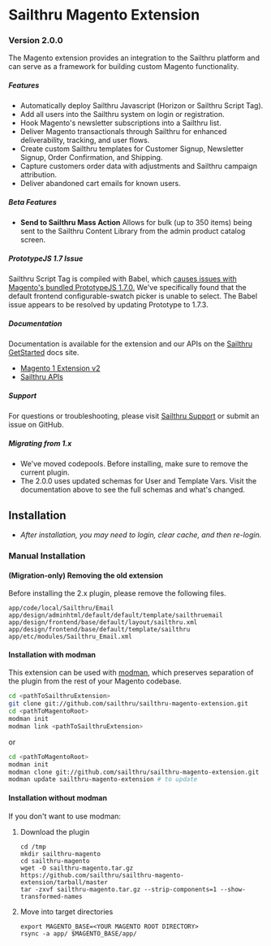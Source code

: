 # Sailthru Magento Extension
### Version 2.0.0

The Magento extension provides an integration to the Sailthru platform and can serve as a framework for building custom Magento functionality. 

##### Features
- Automatically deploy Sailthru Javascript (Horizon or Sailthru Script Tag).
- Add all users into the Sailthru system on login or registration.
- Hook Magento's newsletter subscriptions into a Sailthru list.
- Deliver Magento transactionals through Sailthru for enhanced deliverability, tracking, and user flows.
- Create custom Sailthru templates for Customer Signup, Newsletter Signup, Order Confirmation, and Shipping.
- Capture customers order data with adjustments and Sailthru campaign attribution.
- Deliver abandoned cart emails for known users.

##### Beta Features
- **Send to Sailthru Mass Action**
Allows for bulk (up to 350 items) being sent to the Sailthru Content Library from the admin product catalog screen.

##### PrototypeJS 1.7 Issue
Sailthru Script Tag is compiled with Babel, which [causes issues with Magento's bundled PrototypeJS 1.7.0.][1] We've specifically found that the default frontend configurable-swatch picker is unable to select. The Babel issue appears to be resolved by updating Prototype to 1.7.3.

##### Documentation
Documentation is available for the extension and our APIs on the [Sailthru GetStarted][2] docs site.
* [Magento 1 Extension v2][3]
* [Sailthru APIs][4]

##### Support
For questions or troubleshooting, please visit [Sailthru Support][5] or submit an issue on GitHub.

##### Migrating from 1.x
* We've moved codepools. Before installing, make sure to remove the current plugin.
* The 2.0.0 uses updated schemas for User and Template Vars. Visit the documentation above to see the full schemas and what's changed.

## Installation 
* *After installation, you may need to login, clear cache, and then re-login.*

### Manual Installation

#### (Migration-only) Removing the old extension
Before installing the 2.x plugin, please remove the following files.
```
app/code/local/Sailthru/Email
app/design/adminhtml/default/default/template/sailthruemail
app/design/frontend/base/default/layout/sailthru.xml
app/design/frontend/base/default/template/sailthru
app/etc/modules/Sailthru_Email.xml
```

#### Installation with modman
This extension can be used with [modman][6], which preserves separation of the plugin from the rest of your Magento codebase.


```bash
cd <pathToSailthruExtension>
git clone git://github.com/sailthru/sailthru-magento-extension.git 
cd <pathToMagentoRoot>
modman init
modman link <pathToSailthruExtension>
```
or 
```bash
cd <pathToMagentoRoot>
modman init
modman clone git://github.com/sailthru/sailthru-magento-extension.git 
modman update sailthru-magento-extension # to update
```

#### Installation without modman
If you don't want to use modman:
1. Download the plugin
    ```
    cd /tmp
    mkdir sailthru-magento
    cd sailthru-magento
    wget -O sailthru-magento.tar.gz https://github.com/sailthru/sailthru-magento-extension/tarball/master
    tar -zxvf sailthru-magento.tar.gz --strip-components=1 --show-transformed-names
    ```

2. Move into target directories
    ```
    export MAGENTO_BASE=<YOUR MAGENTO ROOT DIRECTORY>
    rsync -a app/ $MAGENTO_BASE/app/
    ```
    
[1]: https://github.com/babel/babel/issues/5518
[2]: https://getstarted.sailthru.com/
[3]: https://getstarted.sailthru.com/integrations/magento/magento-1-extension-v2/
[4]: https://getstarted.sailthru.com/developers/api-basics/introduction/
[5]: https://sailthru.zendesk.com/hc/en-us
[6]: https://github.com/colinmollenhour/modman


